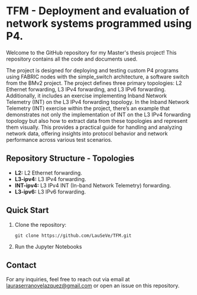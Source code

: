 # TFM - Deployment and evaluation of network systems programmed using P4.
Welcome to the GitHub repository for my Master's thesis project! This repository contains all the code and documents used.

The project is designed for deploying and testing custom P4 programs using FABRIC nodes with the simple_switch architecture, a software switch from the BMv2 project. The project defines three primary topologies: L2 Ethernet forwarding, L3 IPv4 forwarding, and L3 IPv6 forwarding. Additionally, it includes an exercise implementing Inband Network Telemetry (INT) on the L3 IPv4 forwarding topology. In the Inband Network Telemetry (INT) exercise within the project, there’s an example that demonstrates not only the implementation of INT on the L3 IPv4 forwarding topology but also how to extract data from these topologies and represent them visually. This provides a practical guide for handling and analyzing network data, offering insights into protocol behavior and network performance across various test scenarios. 

## Repository Structure - Topologies

- **L2:** L2 Ethernet forwarding.
- **L3-ipv4:** L3 IPv4 forwarding.
- **INT-ipv4:** L3 IPv4 INT (In-band Network Telemetry) forwarding.
- **L3-ipv6:** L3 IPv6 forwarding.

## Quick Start

1. Clone the repository:
   ```
   git clone https://github.com/LauSeVe/TFM.git
   ```
2. Run the Jupyter Notebooks

## Contact

For any inquiries, feel free to reach out via email at lauraserranovelazquez@gmail.com or open an issue on this repository.

